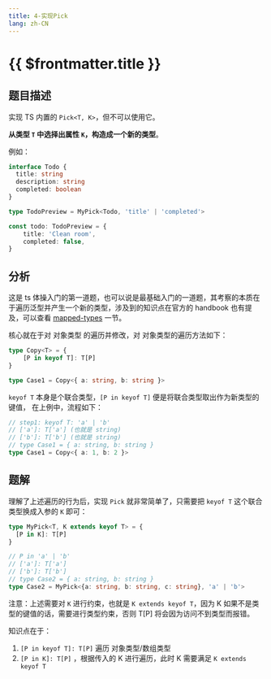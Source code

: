 ```yaml
---
title: 4-实现Pick
lang: zh-CN
---
```


# {{ $frontmatter.title }}

## 题目描述

实现 TS 内置的 `Pick<T, K>`，但不可以使用它。

**从类型 `T` 中选择出属性 `K`，构造成一个新的类型**。

例如：

```ts
interface Todo {
  title: string
  description: string
  completed: boolean
}

type TodoPreview = MyPick<Todo, 'title' | 'completed'>

const todo: TodoPreview = {
    title: 'Clean room',
    completed: false,
}
```

## 分析

这是 ts 体操入门的第一道题，也可以说是最基础入门的一道题，其考察的本质在于遍历泛型并产生一个新的类型，涉及到的知识点在官方的 handbook 也有提及，可以查看 [mapped-types](https://www.typescriptlang.org/docs/handbook/2/mapped-types.html) 一节。

核心就在于对 对象类型 的遍历并修改，对 对象类型的遍历方法如下：

```ts
type Copy<T> = {
    [P in keyof T]: T[P]
}

type Case1 = Copy<{ a: string, b: string }>
```

`keyof T` 本身是个联合类型，`[P in keyof T]` 便是将联合类型取出作为新类型的键值， 在上例中，流程如下：

```ts
// step1: keyof T: 'a' | 'b'
// ['a']: T['a'] (也就是 string)
// ['b']: T['b'] (也就是 string)
// type Case1 = { a: string, b: string }
type Case1 = Copy<{ a: 1, b: 2 }>
```

## 题解

理解了上述遍历的行为后，实现 `Pick` 就非常简单了，只需要把 `keyof T` 这个联合类型换成入参的 `K` 即可：

```ts
type MyPick<T, K extends keyof T> = {
  [P in K]: T[P]
}

// P in 'a' | 'b'
// ['a']: T['a']
// ['b']: T['b']
// type Case2 = { a: string, b: string }
type Case2 = MyPick<{a: string, b: string, c: string}, 'a' | 'b'>
```

注意：上述需要对 `K` 进行约束，也就是 `K extends keyof T`，因为 K 如果不是类型的键值的话，需要进行类型约束，否则 T[P] 将会因为访问不到类型而报错。

知识点在于：

1. `[P in keyof T]: T[P]` 遍历 对象类型/数组类型
2. `[P in K]: T[P]` ，根据传入的 K 进行遍历，此时 K 需要满足 `K extends keyof T`
